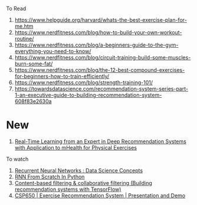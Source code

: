 To Read
1. https://www.helpguide.org/harvard/whats-the-best-exercise-plan-for-me.htm
2. https://www.nerdfitness.com/blog/how-to-build-your-own-workout-routine/
3. https://www.nerdfitness.com/blog/a-beginners-guide-to-the-gym-everything-you-need-to-know/
4. https://www.nerdfitness.com/blog/circuit-training-build-some-muscles-burn-some-fat/
5. https://www.nerdfitness.com/blog/the-12-best-compound-exercises-for-beginners-how-to-train-efficiently/
6. https://www.nerdfitness.com/blog/strength-training-101/
7. https://towardsdatascience.com/recommendation-system-series-part-1-an-executive-guide-to-building-recommendation-system-608f83e2630a

# New
1. [Real-Time Learning from an Expert in Deep Recommendation Systems with Application to mHealth for Physical Exercises](https://www.ncbi.nlm.nih.gov/pmc/articles/PMC9435440/)



To watch
1. [Recurrent Neural Networks : Data Science Concepts](https://www.youtube.com/watch?v=DFZ1UA7-fxY&t=808s)
2. [RNN From Scratch In Python](https://www.youtube.com/watch?v=4wuIOcD1LLI)
3. [Content-based filtering & collaborative filtering (Building recommendation systems with TensorFlow)](https://www.youtube.com/watch?v=v90un9ALRzw&list=PLQY2H8rRoyvy2MiyUBz5RWZr5MPFkV3qz&index=4)
4. [CSP650 | Exercise Recommendation System | Presentation and Demo](https://www.youtube.com/watch?v=tcNPuDwrNM0&ab_channel=NurAqilahShah)
